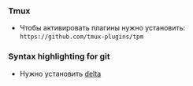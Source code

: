 ### Tmux
- Чтобы активировать плагины нужно установить:      
`https://github.com/tmux-plugins/tpm`

### Syntax highlighting for git
- Нужно установить [delta](https://github.com/dandavison/delta)
